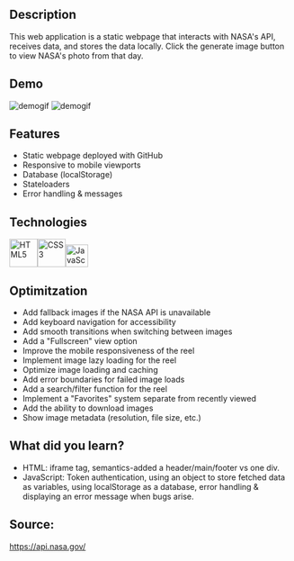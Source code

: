 ## Description
This web application is a static webpage that interacts with NASA's API, receives data, and stores the data locally. Click the generate image button to view NASA's photo from that day. 

## Demo
![demogif](NASAAPODdemo.gif)
![demogif](NASAAPODdemo2.gif)

## Features
* Static webpage deployed with GitHub
* Responsive to mobile viewports
* Database (localStorage)
* Stateloaders
* Error handling & messages

## Technologies
<img src="https://profilinator.rishav.dev/skills-assets/html5-original-wordmark.svg" alt="HTML5" height="50" /><img src="https://profilinator.rishav.dev/skills-assets/css3-original-wordmark.svg" alt="CSS3" height="50" /><img src="https://profilinator.rishav.dev/skills-assets/javascript-original.svg" alt="JavaScript" height="40" />

## Optimitzation
* Add fallback images if the NASA API is unavailable
* Add keyboard navigation for accessibility
* Add smooth transitions when switching between images
* Add a "Fullscreen" view option
* Improve the mobile responsiveness of the reel
* Implement image lazy loading for the reel
* Optimize image loading and caching
* Add error boundaries for failed image loads
* Add a search/filter function for the reel
* Implement a "Favorites" system separate from recently viewed
* Add the ability to download images
* Show image metadata (resolution, file size, etc.)

## What did you learn?
* HTML: iframe tag, semantics-added a header/main/footer vs one div.
* JavaScript: Token authentication, using an object to store fetched data as variables, using localStorage as a database, error handling & displaying an error message when bugs arise.

## Source:
https://api.nasa.gov/
